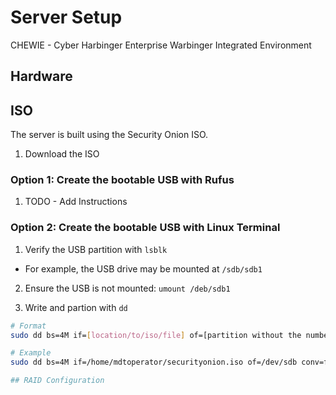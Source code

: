 # Server Setup
CHEWIE - Cyber Harbinger Enterprise Warbinger Integrated Environment

## Hardware

## ISO 
The server is built using the Security Onion ISO.

1. Download the ISO

### Option 1: Create the bootable USB with Rufus
1.  TODO - Add Instructions


### Option 2: Create the bootable USB with Linux Terminal
1. Verify the USB partition with `lsblk`
- For example, the USB drive may be mounted at `/sdb/sdb1`

2. Ensure the USB is not mounted:
`umount /deb/sdb1`

3. Write and partion with `dd`
```bash
# Format
sudo dd bs=4M if=[location/to/iso/file] of=[partition without the number] conv=fdatasync

# Example
sudo dd bs=4M if=/home/mdtoperator/securityonion.iso of=/dev/sdb conv=fdatasync

## RAID Configuration
```
